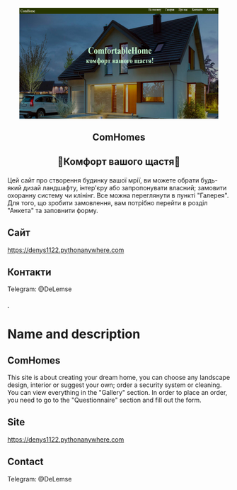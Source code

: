 <p align="center">
  <img width="450px" height='250px' src="./img_git/comhome.jpg" align="center" alt="ComHomes" />
  <h2 align="center">ComHomes</h2>
</p>
<h2><p align="center">🌸Комфорт вашого щастя🌼</p></h2>
Цей сайт про створення будинку вашої мрії, ви можете обрати будь-який дизай ландшафту, інтер'єру або запропонувати власний; замовити охоранну систему чи клінінг. Все можна переглянути в пункті "Галерея". Для того, що зробити замовлення, вам потрібно перейти в розділ "Анкета" та заповнити форму.

## Сайт
https://denys1122.pythonanywhere.com

## Контакти
Telegram: @DeLemse
##### .
# Name and description
## ComHomes
This site is about creating your dream home, you can choose any landscape design, interior or suggest your own;  order a security system or cleaning.  You can view everything in the "Gallery" section.  In order to place an order, you need to go to the "Questionnaire" section and fill out the form.

## Site
https://denys1122.pythonanywhere.com

## Contact
Telegram: @DeLemse
